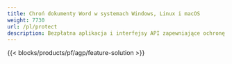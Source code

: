 ```yaml
---
title: Chroń dokumenty Word w systemach Windows, Linux i macOS 
weight: 7730
url: /pl/protect
description: Bezpłatna aplikacja i interfejsy API zapewniające ochronę plików DOC, DOCX lub ODT
---
```


{{< blocks/products/pf/agp/feature-solution >}} 


